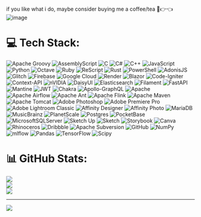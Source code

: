 if you like what i do, maybe consider buying me a coffee/tea 🥺👉👈
![image](https://github.com/user-attachments/assets/c1e92a46-1e3f-4939-87a9-8387b1de2d17)
# 💻 Tech Stack:
![Apache Groovy](https://img.shields.io/badge/Apache%20Groovy-4298B8.svg?style=flat-square&logo=Apache+Groovy&logoColor=white) ![AssemblyScript](https://img.shields.io/badge/assembly%20script-%23000000.svg?style=flat-square&logo=assemblyscript&logoColor=white) ![C](https://img.shields.io/badge/c-%2300599C.svg?style=flat-square&logo=c&logoColor=white) ![C#](https://img.shields.io/badge/c%23-%23239120.svg?style=flat-square&logo=csharp&logoColor=white) ![C++](https://img.shields.io/badge/c++-%2300599C.svg?style=flat-square&logo=c%2B%2B&logoColor=white) ![JavaScript](https://img.shields.io/badge/javascript-%23323330.svg?style=flat-square&logo=javascript&logoColor=%23F7DF1E) ![Python](https://img.shields.io/badge/python-3670A0?style=flat-square&logo=python&logoColor=ffdd54) ![Octave](https://img.shields.io/badge/OCTAVE-darkblue?style=flat-square&logo=octave&logoColor=fcd683) ![Ruby](https://img.shields.io/badge/ruby-%23CC342D.svg?style=flat-square&logo=ruby&logoColor=white) ![ReScript](https://img.shields.io/badge/rescript-%2314162c?style=flat-square&logo=rescript&logoColor=e34c4c) ![Rust](https://img.shields.io/badge/rust-%23000000.svg?style=flat-square&logo=rust&logoColor=white) ![PowerShell](https://img.shields.io/badge/PowerShell-%235391FE.svg?style=flat-square&logo=powershell&logoColor=white) ![AdonisJS](https://img.shields.io/badge/adonisjs-%23220052.svg?style=flat-square&logo=adonisjs&logoColor=white) ![Glitch](https://img.shields.io/badge/glitch-%233333FF.svg?style=flat-square&logo=glitch&logoColor=white) ![Firebase](https://img.shields.io/badge/firebase-%23039BE5.svg?style=flat-square&logo=firebase) ![Google Cloud](https://img.shields.io/badge/GoogleCloud-%234285F4.svg?style=flat-square&logo=google-cloud&logoColor=white) ![Render](https://img.shields.io/badge/Render-%46E3B7.svg?style=flat-square&logo=render&logoColor=white) ![Blazor](https://img.shields.io/badge/blazor-%235C2D91.svg?style=flat-square&logo=blazor&logoColor=white) ![Code-Igniter](https://img.shields.io/badge/CodeIgniter-%23EF4223.svg?style=flat-square&logo=codeIgniter&logoColor=white) ![Context-API](https://img.shields.io/badge/Context--Api-000000?style=flat-square&logo=react) ![nVIDIA](https://img.shields.io/badge/cuda-000000.svg?style=flat-square&logo=nVIDIA&logoColor=green) ![DaisyUI](https://img.shields.io/badge/daisyui-5A0EF8?style=flat-square&logo=daisyui&logoColor=white) ![Elasticsearch](https://img.shields.io/badge/elasticsearch-%230377CC.svg?style=flat-square&logo=elasticsearch&logoColor=white) ![Filament](https://img.shields.io/badge/Filament-FFAA00?style=flat-square&logoColor=%23000000) ![FastAPI](https://img.shields.io/badge/FastAPI-005571?style=flat-square&logo=fastapi) ![Mantine](https://img.shields.io/badge/Mantine-ffffff?style=flat-square&logo=Mantine&logoColor=339af0) ![JWT](https://img.shields.io/badge/JWT-black?style=flat-square&logo=JSON%20web%20tokens) ![Chakra](https://img.shields.io/badge/chakra-%234ED1C5.svg?style=flat-square&logo=chakraui&logoColor=white) ![Apollo-GraphQL](https://img.shields.io/badge/-ApolloGraphQL-311C87?style=flat-square&logo=apollo-graphql) ![Apache](https://img.shields.io/badge/apache-%23D42029.svg?style=flat-square&logo=apache&logoColor=white) ![Apache Airflow](https://img.shields.io/badge/Apache%20Airflow-017CEE?style=flat-square&logo=Apache%20Airflow&logoColor=white) ![Apache Ant](https://img.shields.io/badge/Apache%20Ant-A81C7D?style=flat-square&logo=Apache%20Ant&logoColor=white) ![Apache Flink](https://img.shields.io/badge/Apache%20Flink-E6526F?style=flat-square&logo=Apache%20Flink&logoColor=white) ![Apache Maven](https://img.shields.io/badge/Apache%20Maven-C71A36?style=flat-square&logo=Apache%20Maven&logoColor=white) ![Apache Tomcat](https://img.shields.io/badge/apache%20tomcat-%23F8DC75.svg?style=flat-square&logo=apache-tomcat&logoColor=black) ![Adobe Photoshop](https://img.shields.io/badge/adobe%20photoshop-%2331A8FF.svg?style=flat-square&logo=adobe%20photoshop&logoColor=white) ![Adobe Premiere Pro](https://img.shields.io/badge/Adobe%20Premiere%20Pro-9999FF.svg?style=flat-square&logo=Adobe%20Premiere%20Pro&logoColor=white) ![Adobe Lightroom Classic](https://img.shields.io/badge/Adobe%20Lightroom%20Classic-31A8FF.svg?style=flat-square&logo=Adobe%20Lightroom%20Classic&logoColor=white) ![Affinity Designer](https://img.shields.io/badge/affinity%20desginer-%231B72BE.svg?style=flat-square&logo=affinity-designer&logoColor=white) ![Affinity Photo](https://img.shields.io/badge/affinityphoto-%237E4DD2.svg?style=flat-square&logo=affinity-photo&logoColor=white) ![MariaDB](https://img.shields.io/badge/MariaDB-003545?style=flat-square&logo=mariadb&logoColor=white) ![MusicBrainz](https://img.shields.io/badge/Musicbrainz-EB743B?style=flat-square&logo=musicbrainz&logoColor=BA478F) ![PlanetScale](https://img.shields.io/badge/planetscale-%23000000.svg?style=flat-square&logo=planetscale&logoColor=white) ![Postgres](https://img.shields.io/badge/postgres-%23316192.svg?style=flat-square&logo=postgresql&logoColor=white) ![PocketBase](https://img.shields.io/badge/pocketbase-%23b8dbe4.svg?style=flat-square&logo=Pocketbase&logoColor=black) ![MicrosoftSQLServer](https://img.shields.io/badge/Microsoft%20SQL%20Server-CC2927?style=flat-square&logo=microsoft%20sql%20server&logoColor=white) ![Sketch Up](https://img.shields.io/badge/SketchUp-005F9E?style=flat-square&logo=sketchup&logoColor=white) ![Sketch](https://img.shields.io/badge/Sketch-FFB387?style=flat-square&logo=sketch&logoColor=black) ![Storybook](https://img.shields.io/badge/-Storybook-FF4785?style=flat-square&logo=storybook&logoColor=white) ![Canva](https://img.shields.io/badge/Canva-%2300C4CC.svg?style=flat-square&logo=Canva&logoColor=white) ![Rhinoceros](https://img.shields.io/badge/Rhinoceros-801010?style=flat-square&logo=rhinoceros&logoColor=white) ![Dribbble](https://img.shields.io/badge/Dribbble-EA4C89?style=flat-square&logo=dribbble&logoColor=white) ![Apache Subversion](https://img.shields.io/badge/subversion-%23809CC9.svg?style=flat-square&logo=subversion&logoColor=white) ![GitHub](https://img.shields.io/badge/github-%23121011.svg?style=flat-square&logo=github&logoColor=white) ![NumPy](https://img.shields.io/badge/numpy-%23013243.svg?style=flat-square&logo=numpy&logoColor=white) ![mlflow](https://img.shields.io/badge/mlflow-%23d9ead3.svg?style=flat-square&logo=numpy&logoColor=blue) ![Pandas](https://img.shields.io/badge/pandas-%23150458.svg?style=flat-square&logo=pandas&logoColor=white) ![TensorFlow](https://img.shields.io/badge/TensorFlow-%23FF6F00.svg?style=flat-square&logo=TensorFlow&logoColor=white) ![Scipy](https://img.shields.io/badge/SciPy-%230C55A5.svg?style=flat-square&logo=scipy&logoColor=%white)
# 📊 GitHub Stats:
![](https://github-readme-stats.vercel.app/api?username=dismisc12&theme=dark&hide_border=false&include_all_commits=false&count_private=false)<br/>
![](https://github-readme-streak-stats.herokuapp.com/?user=dismisc12&theme=dark&hide_border=false)<br/>
![](https://github-readme-stats.vercel.app/api/top-langs/?username=dismisc12&theme=dark&hide_border=false&include_all_commits=false&count_private=false&layout=compact)

---
[![](https://visitcount.itsvg.in/api?id=dismisc12&icon=0&color=0)](https://visitcount.itsvg.in)

<!-- Proudly created with GPRM ( https://gprm.itsvg.in ) -->






